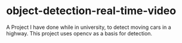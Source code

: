 # object-detection-real-time-video
A Project I have done while in university, to detect moving cars in a highway. This project uses opencv as a basis for detection.
